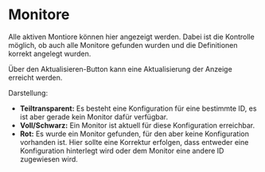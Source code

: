 # Monitore

Alle aktiven Montiore können hier angezeigt werden. Dabei ist die Kontrolle möglich, ob auch alle Monitore gefunden 
wurden und die Definitionen korrekt angelegt wurden.

Über den Aktualisieren-Button kann eine Aktualisierung der Anzeige erreicht werden.

Darstellung:

* **Teiltransparent:** Es besteht eine Konfiguration für eine bestimmte ID, es ist aber gerade kein Monitor dafür 
verfügbar.
* **Voll/Schwarz:** Ein Monitor ist aktuell für diese Konfiguration erreichbar.
* **Rot:** Es wurde ein Monitor gefunden, für den aber keine Konfiguration vorhanden ist. Hier sollte eine Korrektur 
erfolgen, dass entweder eine Konfiguration hinterlegt wird oder dem Monitor eine andere ID zugewiesen wird.
